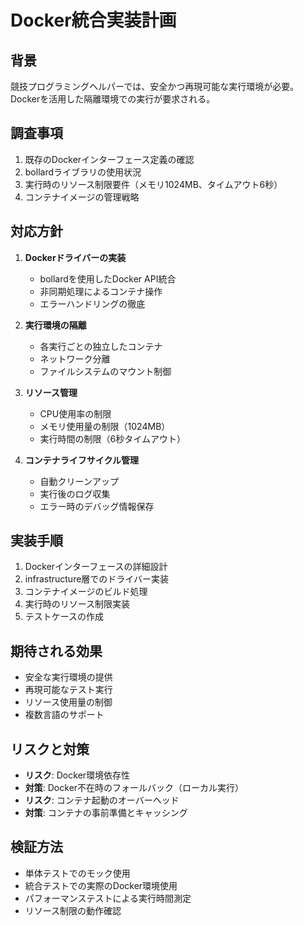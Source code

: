 # Docker統合実装計画

## 背景
競技プログラミングヘルパーでは、安全かつ再現可能な実行環境が必要。Dockerを活用した隔離環境での実行が要求される。

## 調査事項
1. 既存のDockerインターフェース定義の確認
2. bollardライブラリの使用状況
3. 実行時のリソース制限要件（メモリ1024MB、タイムアウト6秒）
4. コンテナイメージの管理戦略

## 対応方針
1. **Dockerドライバーの実装**
   - bollardを使用したDocker API統合
   - 非同期処理によるコンテナ操作
   - エラーハンドリングの徹底

2. **実行環境の隔離**
   - 各実行ごとの独立したコンテナ
   - ネットワーク分離
   - ファイルシステムのマウント制御

3. **リソース管理**
   - CPU使用率の制限
   - メモリ使用量の制限（1024MB）
   - 実行時間の制限（6秒タイムアウト）

4. **コンテナライフサイクル管理**
   - 自動クリーンアップ
   - 実行後のログ収集
   - エラー時のデバッグ情報保存

## 実装手順
1. Dockerインターフェースの詳細設計
2. infrastructure層でのドライバー実装
3. コンテナイメージのビルド処理
4. 実行時のリソース制限実装
5. テストケースの作成

## 期待される効果
- 安全な実行環境の提供
- 再現可能なテスト実行
- リソース使用量の制御
- 複数言語のサポート

## リスクと対策
- **リスク**: Docker環境依存性
- **対策**: Docker不在時のフォールバック（ローカル実行）
- **リスク**: コンテナ起動のオーバーヘッド
- **対策**: コンテナの事前準備とキャッシング

## 検証方法
- 単体テストでのモック使用
- 統合テストでの実際のDocker環境使用
- パフォーマンステストによる実行時間測定
- リソース制限の動作確認